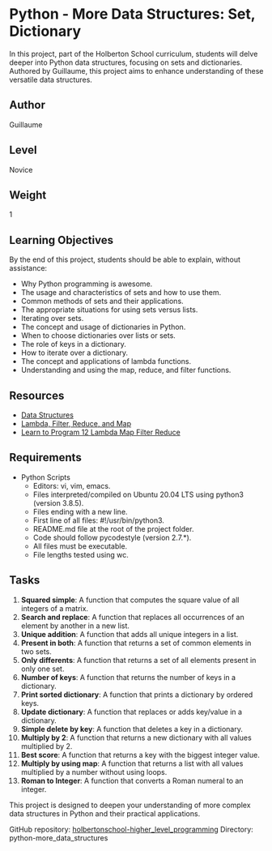 # Python - More Data Structures: Set, Dictionary

In this project, part of the Holberton School curriculum, students will delve deeper into Python data structures, focusing on sets and dictionaries. Authored by Guillaume, this project aims to enhance understanding of these versatile data structures.

## Author
Guillaume

## Level
Novice

## Weight
1

## Learning Objectives
By the end of this project, students should be able to explain, without assistance:
- Why Python programming is awesome.
- The usage and characteristics of sets and how to use them.
- Common methods of sets and their applications.
- The appropriate situations for using sets versus lists.
- Iterating over sets.
- The concept and usage of dictionaries in Python.
- When to choose dictionaries over lists or sets.
- The role of keys in a dictionary.
- How to iterate over a dictionary.
- The concept and applications of lambda functions.
- Understanding and using the map, reduce, and filter functions.

## Resources
- [Data Structures](https://docs.python.org/3/tutorial/datastructures.html)
- [Lambda, Filter, Reduce, and Map](https://www.python-course.eu/python3_lambda.php)
- [Learn to Program 12 Lambda Map Filter Reduce](https://www.youtube.com/watch?v=1GAC6KQUPeg)

## Requirements
- Python Scripts
  - Editors: vi, vim, emacs.
  - Files interpreted/compiled on Ubuntu 20.04 LTS using python3 (version 3.8.5).
  - Files ending with a new line.
  - First line of all files: #!/usr/bin/python3.
  - README.md file at the root of the project folder.
  - Code should follow pycodestyle (version 2.7.*).
  - All files must be executable.
  - File lengths tested using wc.

## Tasks
1. **Squared simple**: A function that computes the square value of all integers of a matrix.
2. **Search and replace**: A function that replaces all occurrences of an element by another in a new list.
3. **Unique addition**: A function that adds all unique integers in a list.
4. **Present in both**: A function that returns a set of common elements in two sets.
5. **Only differents**: A function that returns a set of all elements present in only one set.
6. **Number of keys**: A function that returns the number of keys in a dictionary.
7. **Print sorted dictionary**: A function that prints a dictionary by ordered keys.
8. **Update dictionary**: A function that replaces or adds key/value in a dictionary.
9. **Simple delete by key**: A function that deletes a key in a dictionary.
10. **Multiply by 2**: A function that returns a new dictionary with all values multiplied by 2.
11. **Best score**: A function that returns a key with the biggest integer value.
12. **Multiply by using map**: A function that returns a list with all values multiplied by a number without using loops.
13. **Roman to Integer**: A function that converts a Roman numeral to an integer.

This project is designed to deepen your understanding of more complex data structures in Python and their practical applications.

GitHub repository: [holbertonschool-higher_level_programming](https://github.com/HolbertonSchool/holbertonschool-higher_level_programming)
Directory: python-more_data_structures